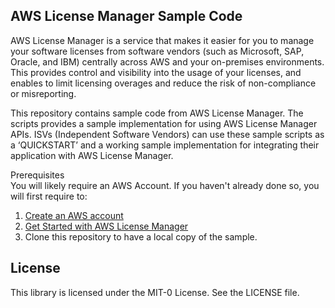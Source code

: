 ## AWS License Manager Sample Code

AWS License Manager is a service that makes it easier for you to manage your software licenses from software vendors (such as Microsoft, SAP, Oracle, and IBM) centrally across AWS and your on-premises environments. This provides control and visibility into the usage of your licenses, and enables to limit licensing overages and reduce the risk of non-compliance or misreporting.

This repository contains sample code from AWS License Manager. The scripts provides a sample implementation for using AWS License Manager APIs. ISVs (Independent Software Vendors) can use these sample scripts as a ‘QUICKSTART’ and a working sample implementation for integrating their application with AWS License Manager.

Prerequisites <br />
You will likely require an AWS Account. If you haven't already done so, you will first require to:

1. [Create an AWS account](https://aws.amazon.com/blogs/startups/how-to-get-started-on-aws-from-a-dead-standstill/)
2. [Get Started with AWS License Manager](https://console.aws.amazon.com/license-manager/home?region=us-east-1#/latestGettingStarted)
3. Clone this repository to have a local copy of the sample.

## License

This library is licensed under the MIT-0 License. See the LICENSE file.
